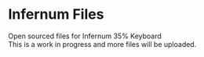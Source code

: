 # Infernum Files
 Open sourced files for Infernum 35% Keyboard  
This is a work in progress and more files will be uploaded.
